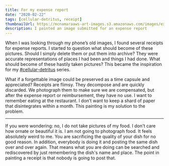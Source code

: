 ```yaml
---
title: For my expense report
date: "2020-02-22"
tags: [cellular-detritus, receipt]
thumbnailUrl: https://mcnamaraaws-art-images.s3.amazonaws.com/images/expense-report.jpg
description: I painted an image submitted for an expense report
---
```


When I was looking through my phone’s old images, I found several receipts for expense reports.  I started to question what should become of these pictures.  Should I simply delete them or put them into archive?  They were accurate representations of places I had been and things I had done.  What should become of these hastily taken pictures?  This became the inspiration for my [#cellular-detritus](/tags/cellular-detritus/) series.

What if a forgettable image could be preserved as a time capsule and appreciated?  Receipts are flimsy.  They decompose and are quickly discarded.  We photograph them to make sure we are compensated, but after the expense report or reimbursement, they have no use.  I want to remember eating at the restaurant.  I don’t want to keep a shard of paper that disintegrates within a month.  This painting is my solution to the problem.

---

If you were wondering: no, I do not take pictures of my food.  I don't care how ornate or beautiful it is.  I am not going to photograph food.  It feels absolutely weird to me.  You are sacrificing the quality of your dish for no good reason.  In addition, everybody is doing it and posting the same dish over and over again.  That means what you are doing can be searched and rediscovered by just remembering the dish's name and place.  The point in painting a receipt is that nobody is going to post that.
